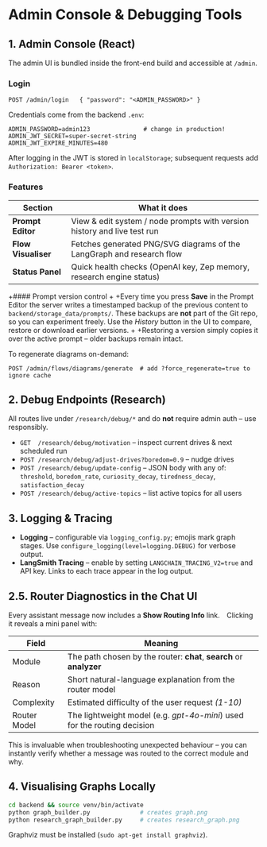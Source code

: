 # Admin Console & Debugging Tools

## 1. Admin Console (React)

The admin UI is bundled inside the front-end build and accessible at `/admin`.

### Login

```
POST /admin/login   { "password": "<ADMIN_PASSWORD>" }
```

Credentials come from the backend `.env`:

```
ADMIN_PASSWORD=admin123               # change in production!
ADMIN_JWT_SECRET=super-secret-string
ADMIN_JWT_EXPIRE_MINUTES=480
```

After logging in the JWT is stored in `localStorage`; subsequent requests add `Authorization: Bearer <token>`.

### Features

| Section | What it does |
|---------|--------------|
| **Prompt Editor** | View & edit system / node prompts with version history and live test run |
| **Flow Visualiser** | Fetches generated PNG/SVG diagrams of the LangGraph and research flow |
| **Status Panel** | Quick health checks (OpenAI key, Zep memory, research engine status) |

+#### Prompt version control
+
+Every time you press **Save** in the Prompt Editor the server writes a timestamped backup of the previous content to `backend/storage_data/prompts/`.  These backups are **not** part of the Git repo, so you can experiment freely.  Use the *History* button in the UI to compare, restore or download earlier versions.
+
+Restoring a version simply copies it over the active prompt – older backups remain intact.

To regenerate diagrams on-demand:

```
POST /admin/flows/diagrams/generate  # add ?force_regenerate=true to ignore cache
```

## 2. Debug Endpoints (Research)

All routes live under `/research/debug/*` and do **not** require admin auth – use responsibly.

* `GET  /research/debug/motivation` – inspect current drives & next scheduled run
* `POST /research/debug/adjust-drives?boredom=0.9` – nudge drives
* `POST /research/debug/update-config` – JSON body with any of: `threshold`, `boredom_rate`, `curiosity_decay`, `tiredness_decay`, `satisfaction_decay`
* `POST /research/debug/active-topics` – list active topics for all users

## 3. Logging & Tracing

* **Logging** – configurable via `logging_config.py`; emojis mark graph stages.  Use `configure_logging(level=logging.DEBUG)` for verbose output.
* **LangSmith Tracing** – enable by setting `LANGCHAIN_TRACING_V2=true` and API key.  Links to each trace appear in the log output.

## 2.5. Router Diagnostics in the Chat UI

Every assistant message now includes a **Show Routing Info** link. Clicking it reveals a mini panel with:

| Field | Meaning |
|-------|---------|
| Module | The path chosen by the router: **chat**, **search** or **analyzer** |
| Reason | Short natural-language explanation from the router model |
| Complexity | Estimated difficulty of the user request *(1-10)* |
| Router Model | The lightweight model (e.g. *gpt-4o-mini*) used for the routing decision |

This is invaluable when troubleshooting unexpected behaviour – you can instantly verify whether a message was routed to the correct module and why.

## 4. Visualising Graphs Locally

```bash
cd backend && source venv/bin/activate
python graph_builder.py              # creates graph.png
python research_graph_builder.py     # creates research_graph.png
```

Graphviz must be installed (`sudo apt-get install graphviz`). 